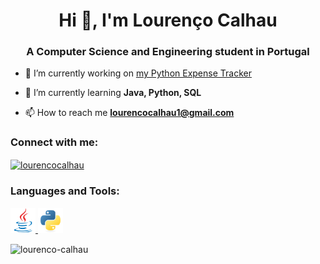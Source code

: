 <h1 align="center">Hi 👋, I'm Lourenço Calhau</h1>
<h3 align="center">A Computer Science and Engineering student in Portugal</h3>

- 🔭 I’m currently working on [my Python Expense Tracker](https://github.com/lourenco-calhau/Simple-Java-Calculator)

- 🌱 I’m currently learning **Java, Python, SQL**

- 📫 How to reach me **lourencocalhau1@gmail.com**

<h3 align="left">Connect with me:</h3>
<p align="left">
<a href="https://linkedin.com/in/lourencocalhau" target="blank"><img align="center" src="https://raw.githubusercontent.com/rahuldkjain/github-profile-readme-generator/master/src/images/icons/Social/linked-in-alt.svg" alt="lourencocalhau" height="30" width="40" /></a>
</p>

<h3 align="left">Languages and Tools:</h3>
<p align="left"> <a href="https://www.java.com" target="_blank" rel="noreferrer"> <img src="https://raw.githubusercontent.com/devicons/devicon/master/icons/java/java-original.svg" alt="java" width="40" height="40"/> </a> <a href="https://www.python.org" target="_blank" rel="noreferrer"> <img src="https://raw.githubusercontent.com/devicons/devicon/master/icons/python/python-original.svg" alt="python" width="40" height="40"/> </a> </p>

<p><img align="center" src="https://github-readme-stats.vercel.app/api/top-langs?username=lourenco-calhau&show_icons=true&locale=en&layout=compact" alt="lourenco-calhau" /></p>
